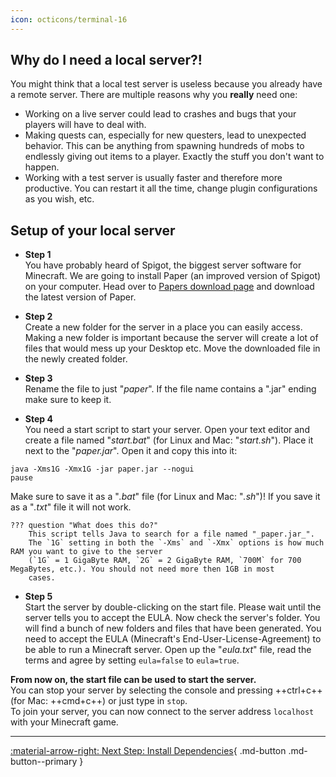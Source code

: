 ```yaml
---
icon: octicons/terminal-16
---
```

## Why do I need a local server?!
You might think that a local test server is useless because you already have a remote server.
There are multiple reasons why you **really** need one:

- Working on a live server could lead to crashes and bugs that your players will have to deal with.
- Making quests can, especially for new questers, lead to unexpected behavior. This can be anything from spawning
hundreds of mobs to endlessly giving out items to a player. Exactly the stuff you don't want to happen.
- Working with a test server is usually faster and therefore more productive. You can restart it all the time,
change plugin configurations as you wish, etc.

## Setup of your local server

- **Step 1**    
You have probably heard of Spigot, the biggest server software for 
Minecraft. We are going to install Paper (an improved version of Spigot) on your computer. 
Head over to [Papers download page](https://papermc.io/downloads/paper) and download the latest version of Paper.

- **Step 2**  
Create a new folder for the server in a place you can easily access. 
Making a new folder is important because the server will create a lot of files that would mess up your Desktop etc.
Move the downloaded file in the newly created folder.
 
- **Step 3**  
Rename the file to just "_paper_".
If the file name contains a ".jar" ending make sure to keep it.

- **Step 4**  
You need a start script to start your server.
Open your text editor and create a file named "_start.bat_" (for Linux and Mac: "_start.sh_").
Place it next to the "_paper.jar_".
Open it and copy this into it:
```BAT
java -Xms1G -Xmx1G -jar paper.jar --nogui
pause
```
Make sure to save it as a "_.bat_" file (for Linux and Mac: "_.sh_")! If you save it as a "_.txt_" file it will not work.

    ??? question "What does this do?"
        This script tells Java to search for a file named "_paper.jar_".
        The `1G` setting in both the `-Xms` and `-Xmx` options is how much RAM you want to give to the server 
        (`1G` = 1 GigaByte RAM, `2G` = 2 GigaByte RAM, `700M` for 700 MegaBytes, etc.). You should not need more then 1GB in most
        cases.      

- **Step 5**    
Start the server by double-clicking on the start file. Please wait until the server tells you to accept the EULA.
Now check the server's folder. You will find a bunch of new folders and files that have been generated.
You need to accept the EULA (Minecraft's End-User-License-Agreement) to be able to run a Minecraft server.
Open up the "_eula.txt_" file, read the terms and agree by setting `eula=false` to `eula=true`.


**From now on, the start file can be used to start the server.**  
You can stop your server by selecting the console and pressing ++ctrl+c++ (for Mac: ++cmd+c++) or just type in `stop`.  
To join your server, you can now connect to the server address `localhost` with your Minecraft game.

---
[:material-arrow-right: Next Step: Install Dependencies](Installing-BetonQuest.md){ .md-button .md-button--primary }
